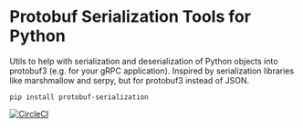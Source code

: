 # Protobuf Serialization Tools for Python

Utils to help with serialization and deserialization of Python objects into protobuf3 (e.g. for your gRPC application). Inspired by serialization libraries like marshmallow and serpy, but for protobuf3 instead of JSON.

```
pip install protobuf-serialization
```

[![CircleCI](https://circleci.com/gh/alvinchow86/protobuf-serialization-py.svg?style=svg)](https://circleci.com/gh/alvinchow86/protobuf-serialization-py)
